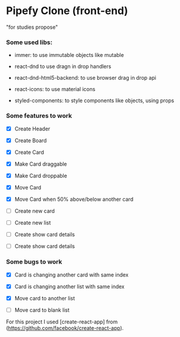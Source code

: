 # Pipefy Clone (front-end) 
"for studies propose"

### Some used libs:

* immer: to use immutable objects like mutable

* react-dnd to use dragn in drop handlers

* react-dnd-html5-backend: to use browser drag in drop api 

* react-icons: to use material icons

* styled-components: to style components like objects, using props

### Some features to work
- [x] Create Header
- [x] Create Board
- [x] Create Card
- [x] Make Card draggable
- [x] Make Card droppable
- [x] Move Card 
- [x] Move Card when 50% above/below another card
- [ ] Create new card
- [ ] Create new list
- [ ] Create show card details
- [ ] Create show card details


### Some bugs to work
- [x] Card is changing another card with same index
- [x] Card is changing another list with same index
- [x] Move card to another list
- [ ] Move card to blank list



For this project I used [create-react-app] from (https://github.com/facebook/create-react-app).

